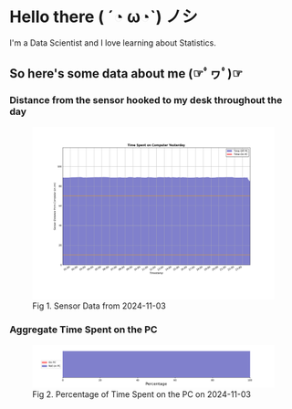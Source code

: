 
# Hello there ( ´◔ ω◔`) ノシ

I'm a Data Scientist and I love learning about Statistics.

## So here's some data about me (☞ﾟヮﾟ)☞


### Distance from the sensor hooked to my desk throughout the day
<figure>
  <picture>
    <source media="(prefers-color-scheme: dark)" srcset="Pi/readme/graphs/lineplot/dark-plot-2024-11-03.png">
    <source media="(prefers-color-scheme: light)" srcset="Pi/readme/graphs/lineplot/light-plot-2024-11-03.png">
    <img alt="Shows a black logo in light color mode and a white one in dark color mode." src="Pi/readme/graphs/lineplot/light-plot-2024-11-03.png">
  </picture>
  <figcaption>Fig 1. Sensor Data from 2024-11-03</figcaption>
</figure>



### Aggregate Time Spent on the PC
<figure>
  <picture>
    <source media="(prefers-color-scheme: dark)" srcset="Pi/readme/graphs/barplot/dark-plot-2024-11-03.png">
    <source media="(prefers-color-scheme: light)" srcset="Pi/readme/graphs/barplot/light-plot-2024-11-03.png">
    <img alt="Shows a black logo in light color mode and a white one in dark color mode." src="Pi/readme/graphs/barplot/light-plot-2024-11-03.png">
  </picture>
  <figcaption>Fig 2. Percentage of Time Spent on the PC on 2024-11-03</figcaption>
</figure>
